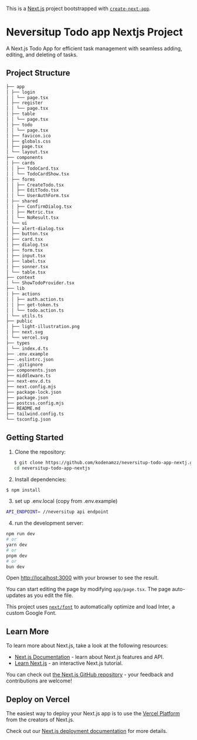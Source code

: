 This is a [Next.js](https://nextjs.org/) project bootstrapped with [`create-next-app`](https://github.com/vercel/next.js/tree/canary/packages/create-next-app).

# Neversitup Todo app Nextjs Project

A Next.js Todo App for efficient task management with seamless adding, editing, and deleting of tasks.

## Project Structure
```bash
├── app
│ ├── login
│ │ └── page.tsx
│ ├── register
│ │ └── page.tsx
│ ├── table
│ │ └── page.tsx
│ ├── todo
│ │ └── page.tsx
│ ├── favicon.ico
│ ├── globals.css
│ ├── page.tsx
│ └── layout.tsx
├── components
│ ├── cards
│ │ ├── TodoCard.tsx
│ │ └── TodoCardShow.tsx
│ ├── forms
│ │ ├── CreateTodo.tsx
│ │ ├── EditTodo.tsx
│ │ └── UserAuthForm.tsx
│ ├── shared
│ │ ├── ConfirmDialog.tsx
│ │ ├── Metric.tsx
│ │ └── NoResult.tsx
│ └── ui
│ ├── alert-dialog.tsx
│ ├── button.tsx
│ ├── card.tsx
│ ├── dialog.tsx
│ ├── form.tsx
│ ├── input.tsx
│ ├── label.tsx
│ ├── sonner.tsx
│ └── table.tsx
├── context
│ └── ShowTodoProvider.tsx
├── lib
│ ├── actions
│ │ ├── auth.action.ts
│ │ ├── get-token.ts
│ │ └── todo.action.ts
│ └── utils.ts
├── public
│ ├── light-illustration.png
│ ├── next.svg
│ └── vercel.svg
├── types
│ └── index.d.ts
├── .env.example
├── .eslintrc.json
├── .gitignore
├── components.json
├── middleware.ts
├── next-env.d.ts
├── next.config.mjs
├── package-lock.json
├── package.json
├── postcss.config.mjs
├── README.md
├── tailwind.config.ts
└── tsconfig.json
```

## Getting Started

1. Clone the repository:

```bash
   $ git clone https://github.com/kodenamzz/neversitup-todo-app-nextj.git
   cd neversitup-todo-app-nextjs
```

2. Install dependencies:

```bash
$ npm install
```

3. set up .env.local (copy from .env.example)

```bash
API_ENDPOINT= //neversitup api endpoint
```

4. run the development server:

```bash
npm run dev
# or
yarn dev
# or
pnpm dev
# or
bun dev
```
Open [http://localhost:3000](http://localhost:3000) with your browser to see the result.

You can start editing the page by modifying `app/page.tsx`. The page auto-updates as you edit the file.

This project uses [`next/font`](https://nextjs.org/docs/basic-features/font-optimization) to automatically optimize and load Inter, a custom Google Font.

## Learn More

To learn more about Next.js, take a look at the following resources:

- [Next.js Documentation](https://nextjs.org/docs) - learn about Next.js features and API.
- [Learn Next.js](https://nextjs.org/learn) - an interactive Next.js tutorial.

You can check out [the Next.js GitHub repository](https://github.com/vercel/next.js/) - your feedback and contributions are welcome!

## Deploy on Vercel

The easiest way to deploy your Next.js app is to use the [Vercel Platform](https://vercel.com/new?utm_medium=default-template&filter=next.js&utm_source=create-next-app&utm_campaign=create-next-app-readme) from the creators of Next.js.

Check out our [Next.js deployment documentation](https://nextjs.org/docs/deployment) for more details.
